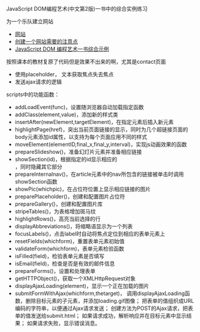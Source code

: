 JavaScript DOM编程艺术(中文第2版)一书中的综合实例练习

为一个乐队建立网站
* [网站](https://domscripting.com/domsters/index.html)
* [创建一个网站需要的注意点](https://blog.csdn.net/qq_38409944/article/details/79323660)
* [JavaScript DOM 编程艺术一书综合示例](https://blog.csdn.net/watermelonbig/article/details/78768905)

按照课本的教材复原了代码但是效果不出来的啊，尤其是contact页面
* 使用placeholder， 文本获取焦点失去焦点
* 发送ajax请求的逻辑

scripts中的功能函数：
* addLoadEvent(func)，设置随浏览器自动加载指定函数
* addClass(element,value)，添加新的样式类
* insertAfter(newElement,targetElement)，在指定元素后插入新元素
* highlightPage(href)，突出当前页面链接的显示，同时为几个超链接页面的body元素添加id属性，以支持为每个页面应用不同的样式
* moveElement(elementID,final_x,final_y,interval)，实现js动画效果的函数
* prepareSlideshow()，准备幻灯片元素并准备相应链接
* showSection(id)，根据指定的id显示相应的<section>，同时隐藏其它部分
* prepareInternalnav()，在article元素中的nav所包含的链接被单击时调用showSection函数
* showPic(whichpic)，在占位符位置上显示相应链接的图片
* preparePlaceholder()，创建和配置图片占位符
* prepareGallery()，创建和配置图片库
* stripeTables()，为表格增加斑马纹
* highlightRows()，高亮当前选择的行
* displayAbbreviations()，将缩略语显示为一个列表
* focusLabels()，点击label时自动将焦点定位到相应的表单元素上
* resetFields(whichform)，重置表单元素初始值
* validateForm(whichform)，表单元素检验函数
* isFilled(field)，检验表单元素是否填写
* isEmail(field)，检查是否是有效的邮件信息
* prepareForms()，设置和处理表单
* getHTTPObject()，获取一个XMLHttpRequest对象
* displayAjaxLoading(element)，显示一个正在加载的图片
* submitFormWithAjax(whichform,thetarget)，
  调用displayAjaxLoading函数，删除目标元素的子元素，并添加loading.gif图像；
  把表单的值组织成URL编码的字符串，以便通过Ajax请求发送；
  创建方法为POST的Ajax请求，把表单的值发送给submit.html； 
  如果请求成功，解析响应并在目标元素中显示结果； 
  如果请求失败，显示错误消息。